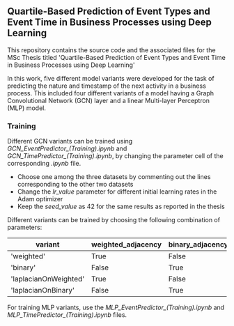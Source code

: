 ## Quartile-Based Prediction of Event Types and Event Time in Business Processes using Deep Learning 

This repository contains the source code and the associated files for the MSc Thesis titled 'Quartile-Based Prediction of Event Types and Event Time in Business Processes using Deep Learning'

In this work, five different model variants were developed for the task of predicting the nature and timestamp of the next activity in a business process. This included four different variants of a model having a Graph Convolutional Network (GCN) layer and a linear Multi-layer Perceptron (MLP) model.

### Training 

Different GCN variants can be trained using *GCN_EventPredictor_(Training).ipynb* and *GCN_TimePredictor_(Training).ipynb*, by changing the parameter cell of the corresponding *.ipynb* file. 

* Choose one among the three datasets by commenting out the lines corresponding to the other two datasets
* Change the *lr_value* parameter for different initial learning rates in the Adam optimizer
* Keep the *seed_value* as 42 for the same results as reported in the thesis

Different variants can be trained by choosing the following combination of parameters:

| variant               | weighted_adjacency | binary_adjacency | laplacian_matrix |
|-----------------------|--------------------|------------------|------------------|
| 'weighted'            | True               | False            | False            |
| 'binary'              | False              | True             | False            |
| 'laplacianOnWeighted' | True               | False            | True             |
| 'laplacianOnBinary'   | False              | True             | True             |

For training MLP variants, use the *MLP_EventPredictor_(Training).ipynb* and *MLP_TimePredictor_(Training).ipynb* files.
